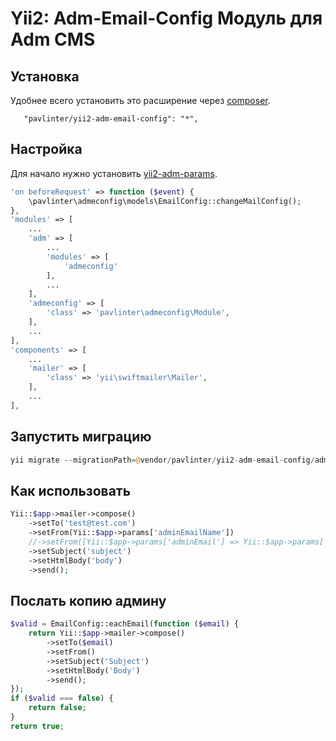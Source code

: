 Yii2: Adm-Email-Config Модуль для Adm CMS
===================

Установка
-------------------
Удобнее всего установить это расширение через [composer](http://getcomposer.org/download/).

```
   "pavlinter/yii2-adm-email-config": "*",
```

Настройка
-------------------
Для начало нужно установить [yii2-adm-params](https://github.com/pavlinter/yii2-adm-params).

```php
'on beforeRequest' => function ($event) {
    \pavlinter\admeconfig\models\EmailConfig::changeMailConfig();
},
'modules' => [
    ...
    'adm' => [
        ...
        'modules' => [
            'admeconfig'
        ],
        ...
    ],
    'admeconfig' => [
        'class' => 'pavlinter\admeconfig\Module',
    ],
    ...
],
'components' => [
    ...
    'mailer' => [
        'class' => 'yii\swiftmailer\Mailer',
    ],
    ...
],
```

Запустить миграцию
-------------------
```php
yii migrate --migrationPath=@vendor/pavlinter/yii2-adm-email-config/admeconfig/migrations
```

Как использовать
-------------------
```php
Yii::$app->mailer->compose()
    ->setTo('test@test.com')
    ->setFrom(Yii::$app->params['adminEmailName'])
    //->setFrom([Yii::$app->params['adminEmail'] => Yii::$app->params['adminName']])
    ->setSubject('subject')
    ->setHtmlBody('body')
    ->send();
```

Послать копию админу
-------------------
```php
$valid = EmailConfig::eachEmail(function ($email) {
    return Yii::$app->mailer->compose()
        ->setTo($email)
        ->setFrom()
        ->setSubject('Subject')
        ->setHtmlBody('Body')
        ->send();
});
if ($valid === false) {
    return false;
}
return true;
```
